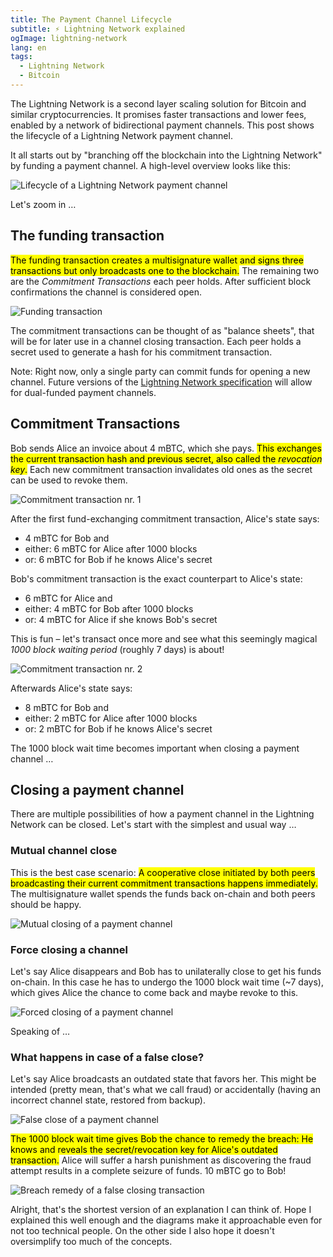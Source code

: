```yaml
---
title: The Payment Channel Lifecycle
subtitle: ⚡️ Lightning Network explained
ogImage: lightning-network
lang: en
tags:
  - Lightning Network
  - Bitcoin
---
```


The Lightning Network is a second layer scaling solution for Bitcoin and similar cryptocurrencies.
It promises faster transactions and lower fees, enabled by a network of bidirectional payment channels.
This post shows the lifecycle of a Lightning Network payment channel.

It all starts out by "branching off the blockchain into the Lightning Network" by funding a payment channel.
A high-level overview looks like this:

![Lifecycle of a Lightning Network payment channel](/files/lightning-network/payment-channel-lifecycle.png)

 Let's zoom in …

## The funding transaction

<mark>The funding transaction creates a multisignature wallet and signs three transactions but only broadcasts one to the blockchain.</mark>
The remaining two are the *Commitment Transactions* each peer holds.
After sufficient block confirmations the channel is considered open.

![Funding transaction](/files/lightning-network/funding-transaction.png)

The commitment transactions can be thought of as "balance sheets", that will be for later use in a channel closing transaction.
Each peer holds a secret used to generate a hash for his commitment transaction.

Note: Right now, only a single party can commit funds for opening a new channel.
Future versions of the [Lightning Network specification](https://github.com/lightningnetwork/lightning-rfc) will allow for dual-funded payment channels.

## Commitment Transactions

Bob sends Alice an invoice about 4 mBTC, which she pays.
<mark>This exchanges the current transaction hash and previous secret, also called the *revocation key*.</mark>
Each new commitment transaction invalidates old ones as the secret can be used to revoke them.

![Commitment transaction nr. 1](/files/lightning-network/commitment-transaction-1.png)

After the first fund-exchanging commitment transaction, Alice's state says:

- 4 mBTC for Bob and
- either: 6 mBTC for Alice after 1000 blocks
- or: 6 mBTC for Bob if he knows Alice's secret

Bob's commitment transaction is the exact counterpart to Alice's state:

- 6 mBTC for Alice and
- either: 4 mBTC for Bob after 1000 blocks
- or: 4 mBTC for Alice if she knows Bob's secret

This is fun – let's transact once more and see what this seemingly magical *1000 block waiting period* (roughly 7 days) is about!

![Commitment transaction nr. 2](/files/lightning-network/commitment-transaction-2.png)

Afterwards Alice's state says:

- 8 mBTC for Bob and
- either: 2 mBTC for Alice after 1000 blocks
- or: 2 mBTC for Bob if he knows Alice's secret

The 1000 block wait time becomes important when closing a payment channel …

## Closing a payment channel

There are multiple possibilities of how a payment channel in the Lightning Network can be closed.
Let's start with the simplest and usual way …

### Mutual channel close

This is the best case scenario:
<mark>A cooperative close initiated by both peers broadcasting their current commitment transactions happens immediately.</mark>
The multisignature wallet spends the funds back on-chain and both peers should be happy.

![Mutual closing of a payment channel](/files/lightning-network/closing-transaction-mutual.png)

### Force closing a channel

Let's say Alice disappears and Bob has to unilaterally close to get his funds on-chain.
In this case he has to undergo the 1000 block wait time (~7 days), which gives Alice the chance to come back and maybe revoke to this.

![Forced closing of a payment channel](/files/lightning-network/closing-transaction-forced.png)

Speaking of …

### What happens in case of a false close?

Let's say Alice broadcasts an outdated state that favors her.
This might be intended (pretty mean, that's what we call fraud) or accidentally (having an incorrect channel state, restored from backup).

![False close of a payment channel](/files/lightning-network/closing-transaction-false.png)

<mark>The 1000 block wait time gives Bob the chance to remedy the breach:
He knows and reveals the secret/revocation key for Alice's outdated transaction.</mark>
Alice will suffer a harsh punishment as discovering the fraud attempt results in a complete seizure of funds.
10 mBTC go to Bob!

![Breach remedy of a false closing transaction](/files/lightning-network/closing-transaction-remedy.png)

Alright, that's the shortest version of an explanation I can think of.
Hope I explained this well enough and the diagrams make it approachable even for not too technical people.
On the other side I also hope it doesn't oversimplify too much of the concepts.
